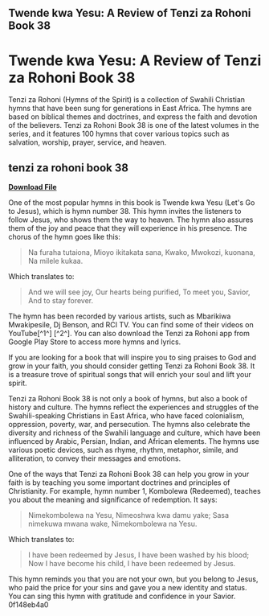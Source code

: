 ## Twende kwa Yesu: A Review of Tenzi za Rohoni Book 38

  
# Twende kwa Yesu: A Review of Tenzi za Rohoni Book 38
 
Tenzi za Rohoni (Hymns of the Spirit) is a collection of Swahili Christian hymns that have been sung for generations in East Africa. The hymns are based on biblical themes and doctrines, and express the faith and devotion of the believers. Tenzi za Rohoni Book 38 is one of the latest volumes in the series, and it features 100 hymns that cover various topics such as salvation, worship, prayer, service, and heaven.
 
## tenzi za rohoni book 38


[**Download File**](https://searchdisvipas.blogspot.com/?download=2tKDZz)

 
One of the most popular hymns in this book is Twende kwa Yesu (Let's Go to Jesus), which is hymn number 38. This hymn invites the listeners to follow Jesus, who shows them the way to heaven. The hymn also assures them of the joy and peace that they will experience in his presence. The chorus of the hymn goes like this:

> Na furaha tutaiona,
 Mioyo ikitakata sana,
 Kwako, Mwokozi, kuonana,
 Na milele kukaa.

Which translates to:

> And we will see joy,
 Our hearts being purified,
 To meet you, Savior,
 And to stay forever.

The hymn has been recorded by various artists, such as Mbarikiwa Mwakipesile, Dj Benson, and RCI TV. You can find some of their videos on YouTube[^1^] [^2^]. You can also download the Tenzi za Rohoni app from Google Play Store to access more hymns and lyrics.
 
If you are looking for a book that will inspire you to sing praises to God and grow in your faith, you should consider getting Tenzi za Rohoni Book 38. It is a treasure trove of spiritual songs that will enrich your soul and lift your spirit.
  
Tenzi za Rohoni Book 38 is not only a book of hymns, but also a book of history and culture. The hymns reflect the experiences and struggles of the Swahili-speaking Christians in East Africa, who have faced colonialism, oppression, poverty, war, and persecution. The hymns also celebrate the diversity and richness of the Swahili language and culture, which have been influenced by Arabic, Persian, Indian, and African elements. The hymns use various poetic devices, such as rhyme, rhythm, metaphor, simile, and alliteration, to convey their messages and emotions.
 
One of the ways that Tenzi za Rohoni Book 38 can help you grow in your faith is by teaching you some important doctrines and principles of Christianity. For example, hymn number 1, Kombolewa (Redeemed), teaches you about the meaning and significance of redemption. It says:

> Nimekombolewa na Yesu,
 Nimeoshwa kwa damu yake;
 Sasa nimekuwa mwana wake,
 Nimekombolewa na Yesu.

Which translates to:

> I have been redeemed by Jesus,
 I have been washed by his blood;
 Now I have become his child,
 I have been redeemed by Jesus.

This hymn reminds you that you are not your own, but you belong to Jesus, who paid the price for your sins and gave you a new identity and status. You can sing this hymn with gratitude and confidence in your Savior.
 0f148eb4a0
